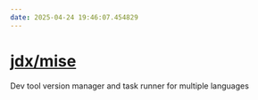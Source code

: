 ```yaml
---
date: 2025-04-24 19:46:07.454829
---
```


# [jdx/mise](https://github.com/jdx/mise)

Dev tool version manager and task runner for multiple languages